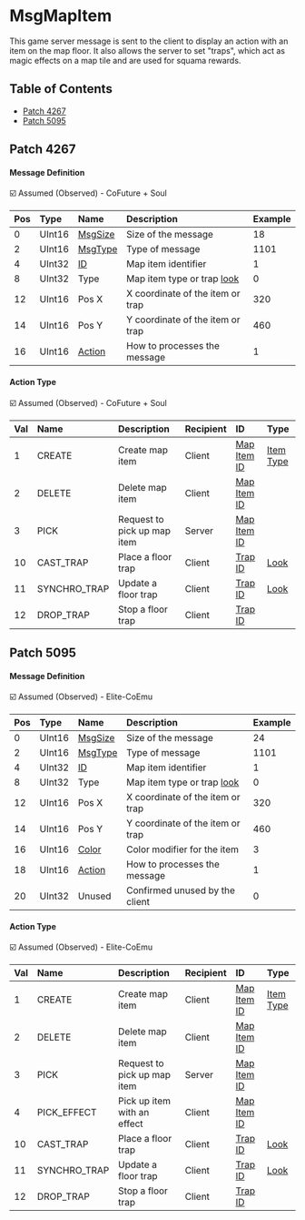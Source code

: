 # MsgMapItem

This game server message is sent to the client to display an action with an item on the map floor. It also allows the server to set "traps", which act as magic effects on a map tile and are used for squama rewards.

## Table of Contents

* [Patch 4267](#patch-4267)
* [Patch 5095](#patch-5095)

## Patch 4267

#### Message Definition

☑️ Assumed (Observed) - CoFuture + Soul

| Pos | Type | Name | Description | Example |
|:-------|:--------|:--------|:--------|:--------|
| 0  | UInt16 | [MsgSize](index.md#message-header) | Size of the message | 18 |
| 2  | UInt16 | [MsgType](index.md#message-header) | Type of message | 1101 |
| 4  | UInt32 | [ID](/network/identifiers.md) | Map item identifier | 1 |
| 8  | UInt32 | Type | Map item type or trap [look](/files/content/mapmagicitem.ini.md) | 0 |
| 12 | UInt16 | Pos X | X coordinate of the item or trap | 320 |
| 14 | UInt16 | Pos Y | Y coordinate of the item or trap | 460 |
| 16 | UInt16 | [Action](#action-type) | How to processes the message | 1 |

#### Action Type

☑️ Assumed (Observed) - CoFuture + Soul

| Val | Name | Description | Recipient | ID | Type |
|:----|:--------|:--------|:--------|:--------|:--------|
| 1  | CREATE | Create map item | Client | [Map Item ID](/network/identifiers.md) | [Item Type](/files/content/itemtype.dat.md) |
| 2  | DELETE | Delete map item | Client | [Map Item ID](/network/identifiers.md) | |
| 3  | PICK | Request to pick up map item | Server | [Map Item ID](/network/identifiers.md) | |
| 10 | CAST_TRAP | Place a floor trap | Client | [Trap ID](/network/identifiers.md) | [Look](/files/content/mapmagicitem.ini.md) |
| 11 | SYNCHRO_TRAP | Update a floor trap | Client | [Trap ID](/network/identifiers.md) | [Look](/files/content/mapmagicitem.ini.md) |
| 12 | DROP_TRAP | Stop a floor trap | Client | [Trap ID](/network/identifiers.md) | |

## Patch 5095

#### Message Definition

☑️ Assumed (Observed) - Elite-CoEmu

| Pos | Type | Name | Description | Example |
|:-------|:--------|:--------|:--------|:--------|
| 0  | UInt16 | [MsgSize](index.md#message-header) | Size of the message | 24 |
| 2  | UInt16 | [MsgType](index.md#message-header) | Type of message | 1101 |
| 4  | UInt32 | [ID](/network/identifiers.md) | Map item identifier | 1 |
| 8  | UInt32 | Type | Map item type or trap [look](/files/content/mapmagicitem.ini.md) | 0 |
| 12 | UInt16 | Pos X | X coordinate of the item or trap | 320 |
| 14 | UInt16 | Pos Y | Y coordinate of the item or trap | 460 |
| 16 | UInt16 | [Color](msgiteminfo.md#item-color) | Color modifier for the item | 3 |
| 18 | UInt16 | [Action](#action-type) | How to processes the message | 1 |
| 20 | UInt32 | Unused | Confirmed unused by the client | 0 |

#### Action Type

☑️ Assumed (Observed) - Elite-CoEmu

| Val | Name | Description | Recipient | ID | Type |
|:----|:--------|:--------|:--------|:--------|:--------|
| 1  | CREATE | Create map item | Client | [Map Item ID](/network/identifiers.md) | [Item Type](/files/content/itemtype.dat.md) |
| 2  | DELETE | Delete map item | Client | [Map Item ID](/network/identifiers.md) | |
| 3  | PICK | Request to pick up map item | Server | [Map Item ID](/network/identifiers.md) | |
| 4  | PICK_EFFECT | Pick up item with an effect | Client | [Map Item ID](/network/identifiers.md) | |
| 10 | CAST_TRAP | Place a floor trap | Client | [Trap ID](/network/identifiers.md) | [Look](/files/content/mapmagicitem.ini.md) |
| 11 | SYNCHRO_TRAP | Update a floor trap | Client | [Trap ID](/network/identifiers.md) | [Look](/files/content/mapmagicitem.ini.md) |
| 12 | DROP_TRAP | Stop a floor trap | Client | [Trap ID](/network/identifiers.md) | |
